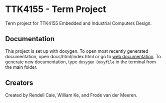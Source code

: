 # TTK4155 - Term Project
Term project for TTK4155 Embedded and Industrial Computers Design.

## Documentation
This project is set up with doxygen. To open most recently generated documentation, open docs/html/index.html or go to [web documentation](http://folk.ntnu.no/rendellc/ttk4155/). 
To generate new documentation, type ```doxygen Doxyfile``` in the terminal from the main folder. 


## Creators
Created by Rendell Cale, William Ke, and Frode van der Meeren. 
